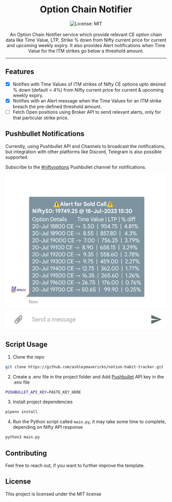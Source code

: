 
<div align="center">
<h1 align="center">Option Chain Notifier</h1>
<img alt="License: MIT" src="https://img.shields.io/badge/License-MIT-blue.svg"/><br><br>
An Option Chain Notifier service which provide relevant CE option chain data like Time Value, LTP, Strike % down from Nifty current price for current and upcoming weekly expiry. It also provides Alert notifications when Time Value for the ITM strikes go below a threshold amount. 

<br>
</div>

***
## Features
- [x] Notifies with Time Values of ITM strikes of Nifty CE options upto desired % down (default = 4%) from Nifty current price for current & upcoming weekly expiry.
- [x] Notifies with an Alert message when the Time Values for an ITM strike breach the pre-defined threshold amount.
- [ ] Fetch Open positions using Broker API to send relevant alerts, only for that particular strike price.

## Pushbullet Notifications
Currently, using Pushbullet API and Channels to broadcast the notifications, but integration with other platforms like Discord, Telegram is also possible supported.

Subscribe to the [#niftyoptions](https://www.pushbullet.com/channel?tag=niftyoptions) Pushbullet channel for notifications.

[![notion_habit_tracket](/assets/alert_notification_current_expiry.png)](https://www.pushbullet.com/channel?tag=niftyoptions)

## Script Usage
1. Clone the repo
```bash
git clone https://github.com/ashleymavericks/notion-habit-tracker.git
```
2. Create a .env file in the project folder and Add [Pushbullet](https://docs.pushbullet.com/) API key in the .env file
```bash
PUSHBULLET_API_KEY=PASTE_KEY_HERE
```
3. Install project dependencies
```bash
pipenv install
```
4. Run the Python script called `main.py`, it may take some time to complete, depending on Nifty API response
```bash
python3 main.py
```

## Contributing
Feel free to reach out, if you want to further improve the template.

## License
This project is licensed under the MIT license
